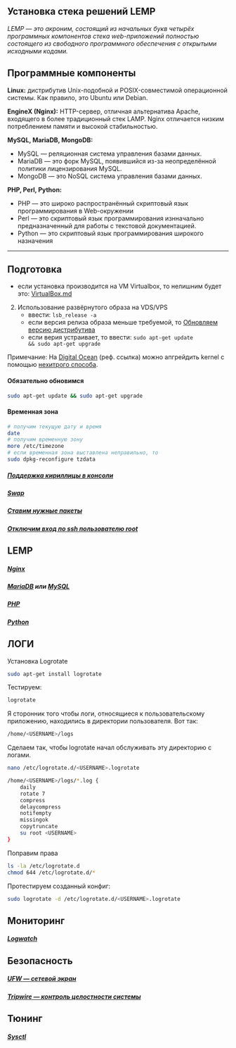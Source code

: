 Установка стека решений LEMP
---------------------------

_LEMP — это акроним, состоящий из начальных букв четырёх программных компонентов стека web-приложений полностью состоящего из свободного программного обеспечения с открытыми исходными кодами._

## Программные компоненты

__Linux:__ дистрибутив Unix-подобной и POSIX-совместимой операционной системы.  Как правило, это Ubuntu или Debian.

__EngineX (Nginx):__ HTTP-сервер, отличная альтернатива Apache, входящего в более традиционный стек LAMP. Nginx отличается низким потреблением памяти и высокой стабильностью.

__MySQL, MariaDB, MongoDB:__ 
- MySQL — реляционная система управления базами данных. 
- MariaDB — это форк MySQL, появившийся из-за неопределённой политики лицензирования MySQL. 
- MongoDB — это NoSQL система управления базами данных.

__PHP, Perl, Python:__ 
- PHP — это широко распространённый скриптовый язык программирования в Web-окружении
- Perl — это скриптовый язык программирования изнначально предназначенный для работы с текстовой документацией.
- Python — это скриптовый язык программирования широкого назначения

----------------------------------

## Подготовка

- если установка производится на VM Virtualbox, то нелишним будет это: [VirtualBox.md](../VirtualBox/README.md)
2. Использование развёрнутого образа на VDS/VPS
    - ввести: <code>lsb_release -a</code>
    - если версия релиза образа меньше требуемой, то [Обновляем версию дистрибутива](../Misc/ReleaseUpgrade.md)
    - если верия устраивает, то ввести: <code>sudo apt-get update && sudo apt-get upgrade</code>

Примечание:
На [Digital Ocean]( https://www.digitalocean.com/?refcode=bbc4266b0488
) (реф. ссылка) можно апгрейдить kernel с помощью [нехитрого способа](../Misc/DOKernelUpgrade.md). 

#### Обязательно обновимся
```bash
sudo apt-get update && sudo apt-get upgrade
```

#### Временная зона
```bash
# получим текущую дату и время
date
# получим временную зону
more /etc/timezone
# если временная зона выставлена неправильно, то
sudo dpkg-reconfigure tzdata
```


##### [Поддержка кириллицы в консоли](../Misc/CyrillicConsole.md)

##### [Swap](../Misc/Swap.md)

##### [Ставим нужные пакеты](./Articles/NecessaryPackages.md)

##### [Отключим вход по ssh пользователю root](../Misc/SshDisableRoot.md)


## LEMP

##### [Nginx](./Articles/Nginx.md)
##### [MariaDB](./Articles/MariaDB.md) или [MySQL](./Articles/MySQL.md)
##### [PHP](./Articles/PHP.md)
##### [Python](./Articles/Python.md)

## ЛОГИ

Установка Logrotate
```bash
sudo apt-get install logrotate
```

Тестируем:
```bash
logrotate
```

Я сторонник того чтобы логи, относящиеся к пользовательскому приложению, находились в директории пользователя. Вот так:
```bash
/home/<USERNAME>/logs
```

Сделаем так, чтобы logrotate начал обслуживать эту директорию с логами.
```bash
nano /etc/logrotate.d/<USERNAME>.logrotate

/home/<USERNAME>/logs/*.log {
    daily
    rotate 7
    compress
    delaycompress
    notifempty
    missingok
    copytruncate
    su root <USERNAME>
}
```

Поправим права
```bash
ls -la /etc/logrotate.d
chmod 644 /etc/logrotate.d/*
```

Протестируем созданный конфиг:
```bash
sudo logrotate -d /etc/logrotate.d/<USERNAME>.logrotate
```


## Мониторинг 

##### [Logwatch](./Articles/Logwatch.md)

## Безопасность

##### [UFW — сетевой экран](./Articles/UFW.md)
##### [Tripwire — контроль целостности системы](./Articles/Tripwire.md)

## Тюнинг

##### [Sysctl](./Articles/Sysctl.md)

